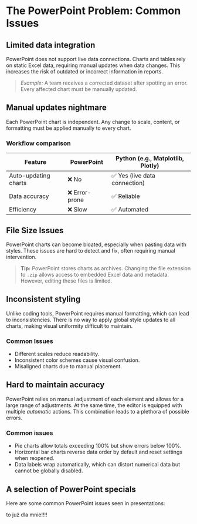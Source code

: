 # The PowerPoint Problem: Common Issues

## Limited data integration
PowerPoint does not support live data connections. Charts and tables rely on static Excel data, requiring manual updates when data changes. This increases the risk of outdated or incorrect information in reports.  

> *Example:* A team receives a corrected dataset after spotting an error. Every affected chart must be manually updated.  

## Manual updates nightmare
Each PowerPoint chart is independent. Any change to scale, content, or formatting must be applied manually to every chart.

### Workflow comparison
| Feature            | PowerPoint | Python (e.g., Matplotlib, Plotly) |
|--------------------|-----------|----------------------------------|
| Auto-updating charts | ❌ No       | ✅ Yes (live data connection)   |
| Data accuracy    | ❌ Error-prone | ✅ Reliable                   |
| Efficiency        | ❌ Slow       | ✅ Automated                  |

## File Size Issues  
PowerPoint charts can become bloated, especially when pasting data with styles. These issues are hard to detect and fix, often requiring manual intervention.  

> **Tip:** PowerPoint stores charts as archives. Changing the file extension to `.zip` allows access to embedded Excel data and metadata. However, editing these files is limited.  

## Inconsistent styling
Unlike coding tools, PowerPoint requires manual formatting, which can lead to inconsistencies. There is no way to apply global style updates to all charts, making visual uniformity difficult to maintain. 

### Common Issues  
- Different scales reduce readability.  
- Inconsistent color schemes cause visual confusion.  
- Misaligned charts due to manual placement. 

## Hard to maintain accuracy
PowerPoint relies on manual adjustment of each element and allows for a large range of adjustments. At the same time, the editor is equipped with multiple *automatic* actions. This combination leads to a plethora of possible errors.

### Common issues
- Pie charts allow totals exceeding 100% but show errors below 100%.  
- Horizontal bar charts reverse data order by default and reset settings when reopened.  
- Data labels wrap automatically, which can distort numerical data but cannot be globally disabled.  

## A selection of PowerPoint specials
Here are some common PowerPoint issues seen in presentations:

to już dla mnie!!!!